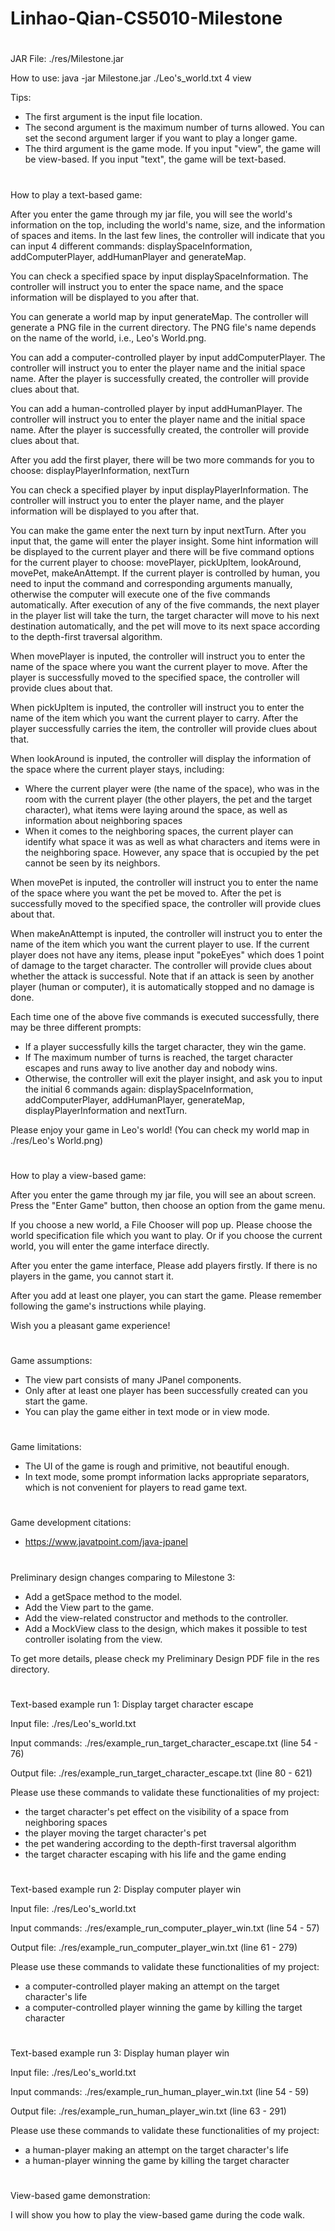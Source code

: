 # Linhao-Qian-CS5010-Milestone

# 
JAR File: ./res/Milestone.jar

How to use: java -jar Milestone.jar ./Leo's_world.txt 4 view

Tips:
- The first argument is the input file location.
- The second argument is the maximum number of turns allowed. You can set the second argument larger if you want to play a longer game.
- The third argument is the game mode. If you input "view", the game will be view-based. If you input "text", the game will be text-based.

# 
How to play a text-based game:

After you enter the game through my jar file, you will see the world's information on the top, including the world's name, size, and the information of spaces and items. In the last few lines, the controller will indicate that you can input 4 different commands: displaySpaceInformation, addComputerPlayer, addHumanPlayer and generateMap.

You can check a specified space by input displaySpaceInformation. The controller will instruct you to enter the space name, and the space information will be displayed to you after that.

You can generate a world map by input generateMap. The controller will generate a PNG file in the current directory. The PNG file's name depends on the name of the world, i.e., Leo's World.png.

You can add a computer-controlled player by input addComputerPlayer. The controller will instruct you to enter the player name and the initial space name. After the player is successfully created, the controller will provide clues about that.

You can add a human-controlled player by input addHumanPlayer. The controller will instruct you to enter the player name and the initial space name. After the player is successfully created, the controller will provide clues about that.

After you add the first player, there will be two more commands for you to choose: displayPlayerInformation, nextTurn

You can check a specified player by input displayPlayerInformation. The controller will instruct you to enter the player name, and the player information will be displayed to you after that.

You can make the game enter the next turn by input nextTurn. After you input that, the game will enter the player insight. Some hint information will be displayed to the current player and there will be five command options for the current player to choose: movePlayer, pickUpItem, lookAround, movePet, makeAnAttempt. If the current player is controlled by human, you need to input the command and corresponding arguments manually, otherwise the computer will execute one of the five commands automatically. After execution of any of the five commands, the next player in the player list will take the turn, the target character will move to his next destination automatically, and the pet will move to its next space according to the depth-first traversal algorithm.

When movePlayer is inputed, the controller will instruct you to enter the name of the space where you want the current player to move. After the player is successfully moved to the specified space, the controller will provide clues about that.

When pickUpItem is inputed, the controller will instruct you to enter the name of the item which you want the current player to carry. After the player successfully carries the item, the controller will provide clues about that.

When lookAround is inputed, the controller will display the information of the space where the current player stays, including:
- Where the current player were (the name of the space), who was in the room with the current player (the other players, the pet and the target character), what items were laying around the space, as well as information about neighboring spaces
- When it comes to the neighboring spaces, the current player can identify what space it was as well as what characters and items were in the neighboring space. However, any space that is occupied by the pet cannot be seen by its neighbors.

When movePet is inputed, the controller will instruct you to enter the name of the space where you want the pet be moved to. After the pet is successfully moved to the specified space, the controller will provide clues about that.

When makeAnAttempt is inputed, the controller will instruct you to enter the name of the item which you want the current player to use. If the current player does not have any items, please input "pokeEyes" which does 1 point of damage to the target character. The controller will provide clues about whether the attack is successful. Note that if an attack is seen by another player (human or computer), it is automatically stopped and no damage is done.

Each time one of the above five commands is executed successfully, there may be three different prompts:
- If a player successfully kills the target character, they win the game.
- If The maximum number of turns is reached, the target character escapes and runs away to live another day and nobody wins.
- Otherwise, the controller will exit the player insight, and ask you to input the initial 6 commands again: displaySpaceInformation, addComputerPlayer, addHumanPlayer, generateMap, displayPlayerInformation and nextTurn.

Please enjoy your game in Leo's world! (You can check my world map in ./res/Leo's World.png)

# 
How to play a view-based game:

After you enter the game through my jar file, you will see an about screen. Press the "Enter Game" button, then choose an option from the game menu.

If you choose a new world, a File Chooser will pop up. Please choose the world specification file which you want to play. Or if you choose the current world, you will enter the game interface directly.

After you enter the game interface, Please add players firstly. If there is no players in the game, you cannot start it.

After you add at least one player, you can start the game. Please remember following the game's instructions while playing.

Wish you a pleasant game experience!

# 
Game assumptions:
- The view part consists of many JPanel components.
- Only after at least one player has been successfully created can you start the game.
- You can play the game either in text mode or in view mode.

# 
Game limitations:
- The UI of the game is rough and primitive, not beautiful enough.
- In text mode, some prompt information lacks appropriate separators, which is not convenient for players to read game text.

# 
Game development citations:
- https://www.javatpoint.com/java-jpanel

# 
Preliminary design changes comparing to Milestone 3:
- Add a getSpace method to the model.
- Add the View part to the game.
- Add the view-related constructor and methods to the controller.
- Add a MockView class to the design, which makes it possible to test controller isolating from the view.

To get more details, please check my Preliminary Design PDF file in the res directory.

# 
Text-based example run 1: Display target character escape

Input file: ./res/Leo's_world.txt

Input commands: ./res/example_run_target_character_escape.txt (line 54 - 76)

Output file: ./res/example_run_target_character_escape.txt (line 80 - 621)

Please use these commands to validate these functionalities of my project:
- the target character's pet effect on the visibility of a space from neighboring spaces
- the player moving the target character's pet
- the pet wandering according to the depth-first traversal algorithm
- the target character escaping with his life and the game ending

# 
Text-based example run 2: Display computer player win

Input file: ./res/Leo's_world.txt

Input commands: ./res/example_run_computer_player_win.txt (line 54 - 57)

Output file: ./res/example_run_computer_player_win.txt (line 61 - 279)

Please use these commands to validate these functionalities of my project:
- a computer-controlled player making an attempt on the target character's life
- a computer-controlled player winning the game by killing the target character

# 
Text-based example run 3: Display human player win

Input file: ./res/Leo's_world.txt

Input commands: ./res/example_run_human_player_win.txt (line 54 - 59)

Output file: ./res/example_run_human_player_win.txt (line 63 - 291)

Please use these commands to validate these functionalities of my project:
- a human-player making an attempt on the target character's life
- a human-player winning the game by killing the target character

# 
View-based game demonstration:

I will show you how to play the view-based game during the code walk.